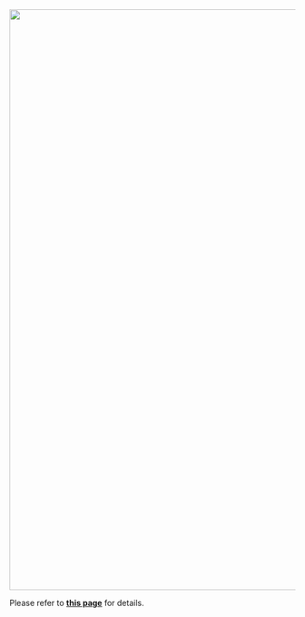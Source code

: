 <img src="https://www.notion.so/image/https%3A%2F%2Fprod-files-secure.s3.us-west-2.amazonaws.com%2Fe45edf07-3f30-4e2c-8406-49a24bd16ec0%2Fc3bccaf0-9feb-4947-bbb7-42954b320597%2Fmouken-logo-sky-lg.png?table=block&id=8fa7cae2-301d-4867-98bd-cf282e17e7b3&spaceId=e45edf07-3f30-4e2c-8406-49a24bd16ec0&width=1470&userId=1d9c01cc-b075-4f73-a2c0-7ee40dcfafe3&cache=v2" width="1024">

Please refer to **[this page](https://www.notion.so/Mouken-1-0-8fa7cae2301d486798bdcf282e17e7b3?pvs=4)** for details.</br>
